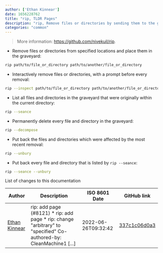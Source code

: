 ```yaml
---
author: ['Ethan Kinnear']
date: 1656228762
title: "rip, TLDR Pages"
description: "rip, Remove files or directories by sending them to the graveyard, allowing for them to be recovered."
categories: "common"
---
```

> More information: <https://github.com/nivekuil/rip>.

- Remove files or directories from specified locations and place them in the graveyard:

```bash
rip path/to/file_or_directory path/to/another/file_or_directory
```

- Interactively remove files or directories, with a prompt before every removal:

```bash
rip --inspect path/to/file_or_directory path/to/another/file_or_directory
```

- List all files and directories in the graveyard that were originally within the current directory:

```bash
rip --seance
```

- Permanently delete every file and directory in the graveyard:

```bash
rip --decompose
```

- Put back the files and directories which were affected by the most recent removal:

```bash
rip --unbury
```

- Put back every file and directory that is listed by `rip --seance`:

```bash
rip --seance --unbury
```
List of changes to this documentation


Author | Description | ISO 8601 Date | GitHub link
------|-----|-----|-----
[Ethan Kinnear](mailto:contact@superatomic.dev) | rip: add page (#8121) * rip: add page * rip: change "arbitrary" to "specified" Co-authored-by: CleanMachine1 [...] | 2022-06-26T09:32:42 | [337c1c06d0a3](https://github.com/tldr-pages/tldr/commit/337c1c06d0a3c33a35d6480c1708f7be251cdd58)


